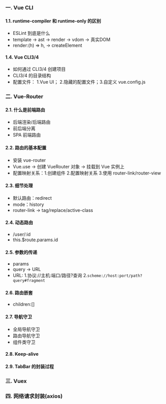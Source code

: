 ### 一. Vue CLI
#### 1.1. runtime-compiler 和 runtime-only 的区别
- ESLint 到底是什么
- template -> ast -> render -> vdom -> 真实DOM
- render:(h) => h, -> createElement

#### 1.4. Vue CLI3/4
- 如何通过 CLI3/4 创建项目
- CLI3/4 的目录结构
- 配置文件： 1.Vue UI； 2.隐藏的配置文件；3.自定义 vue.config.js

### 二. Vue-Router
#### 2.1. 什么是前端路由
- 后端渲染/后端路由
- 前后端分离
- SPA 前端路由

#### 2.2. 路由的基本配置
- 安装 vue-router
- Vue.use -> 创建 VueRouter 对象 -> 挂载到 Vue 实例上
- 配置映射关系：1.创建组件 2.配置映射关系 3.使用 router-link/router-view

#### 2.3. 细节处理
- 默认路由：redirect
- mode：history
- router-link -> tag/replace/active-class

#### 2.4. 动态路由
- /user/:id
- this.$route.params.id

#### 2.5. 参数的传递
- params
- query -> URL
- URL: 1.协议://主机:端口/路径?查询 2.`scheme://host:port/path?query#fragment`

#### 2.6. 路由嵌套
- children:[]

#### 2.7. 导航守卫
- 全局导航守卫
- 路由导航守卫
- 组件类守卫

#### 2.8. Keep-alive

#### 2.9. TabBar 的封装过程

### 三. Vuex


### 四. 网络请求封装(axios)